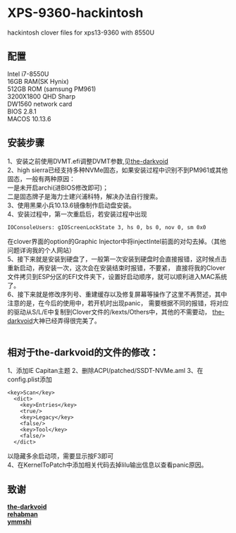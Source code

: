 # XPS-9360-hackintosh
hackintosh clover files for xps13-9360 with 8550U 
<br>

## 配置
Intel i7-8550U<br>
16GB RAM(SK Hynix)<br>
512GB ROM (samsung PM961)<br>
3200X1800 QHD Sharp<br>
DW1560 network card<br>
BIOS 2.8.1 <br>
MACOS 10.13.6<br>


## 安装步骤
1、安装之前使用DVMT.efi调整DVMT参数,见[the-darkvoid](https://github.com/the-darkvoid/XPS9360-macOS)<br>
2、high sierra已经支持多种NVMe固态，如果安装过程中识别不到PM961或其他固态，一般有两种原因：<br>
一是未开启archi(进BIOS修改即可)；<br>
二是固态牌子是海力士建兴浦科特，解决办法自行搜索。<br>
3、使用黑果小兵10.13.6镜像制作启动盘安装。<br>
4、安装过程中，第一次重启后，若安装过程中出现<br>
```
IOConsoleUsers: gIOScreenLockState 3, hs 0, bs 0, nov 0, sm 0x0
```
在clover界面的option的Graphic Injector中将injectIntel前面的对勾去掉。（其他问题详询我的个人网站）<br>
5、接下来就是安装到硬盘了，一般第一次安装到硬盘时会直接报错，这时候点击重新启动，再安装一次，这次会在安装结束时报错，不要紧，
直接将我的Clover文件拷贝到ESP分区的EFI文件夹下，设置好启动顺序，就可以顺利进入MAC系统了。<br>
6、接下来就是修改序列号、重建缓存以及修复屏幕等操作了这里不再赘述，其中注意的是，在今后的使用中，若开机时出现panic，
需要根据不同的报错，将对应的驱动从S/L/E中复制到Clover文件的/kexts/Others中，其他的不需要动，
[the-darkvoid](https://github.com/the-darkvoid/XPS9360-macOS)大神已经弄得很完美了。<br>
<br>

## 相对于the-darkvoid的文件的修改：
1、添加IE Capitan主题
2、删除ACPI/patched/SSDT-NVMe.aml
3、在config.plist添加
```
<key>Scan</key>
  <dict>
    <key>Entries</key>
    <true/>
    <key>Legacy</key>
    <false/>
    <key>Tool</key>
    <false/>
  </dict>
```
以隐藏多余启动项，需要显示按F3即可<br>
4、在KernelToPatch中添加相关代码去掉lilu输出信息以查看panic原因。
<br>

## 致谢
**[the-darkvoid](https://github.com/the-darkvoid/XPS9360-macOS)**<br>
**[rehabman](https://github.com/RehabMan/patch-nvme)**<br>
**[ymmshi](https://github.com/ymmshi/XPS-9360)**<br>
